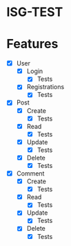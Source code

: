 # ISG-TEST

# Features
<!--ts-->
  * [x] User
    * [x] Login
      * [x] Tests
    * [x] Registrations
      * [x] Tests
  * [x] Post
    * [x] Create
      * [x] Tests
    * [x] Read
      * [x] Tests
    * [x] Update
      * [x] Tests
    * [x] Delete
      * [x] Tests
  * [x] Comment
    * [x] Create
      * [x] Tests
    * [x] Read
      * [x] Tests
    * [x] Update
      * [x] Tests
    * [x] Delete
      * [x] Tests
<!--te-->
